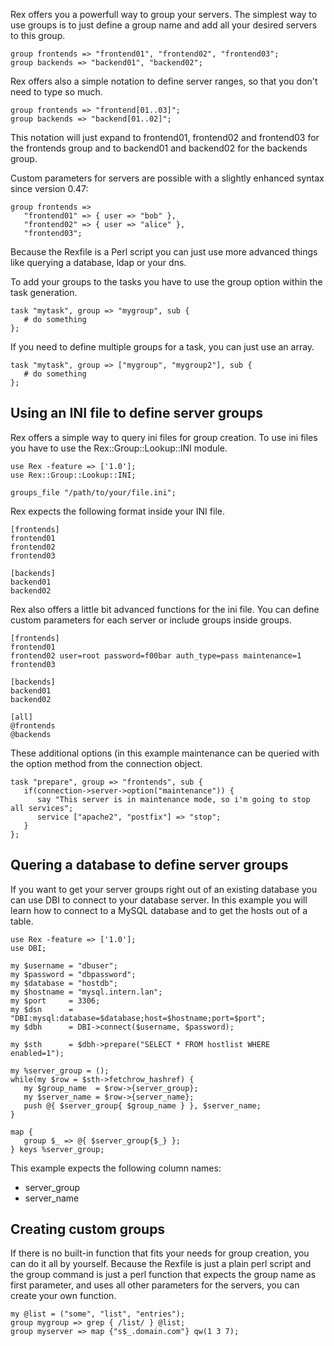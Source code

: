 Rex offers you a powerfull way to group your servers. The simplest way to use groups is to just define a group name and add all your desired servers to this group.

    group frontends => "frontend01", "frontend02", "frontend03";
    group backends => "backend01", "backend02";

Rex offers also a simple notation to define server ranges, so that you don't need to type so much.

    group frontends => "frontend[01..03]";
    group backends => "backend[01..02]";

This notation will just expand to frontend01, frontend02 and frontend03 for the frontends group and to backend01 and backend02 for the backends group.

Custom parameters for servers are possible with a slightly enhanced syntax since version 0.47:

    group frontends =>
       "frontend01" => { user => "bob" },
       "frontend02" => { user => "alice" },
       "frontend03";

Because the Rexfile is a Perl script you can just use more advanced things like querying a database, ldap or your dns.

To add your groups to the tasks you have to use the group option within the task generation.

    task "mytask", group => "mygroup", sub {
       # do something
    };

If you need to define multiple groups for a task, you can just use an array.

    task "mytask", group => ["mygroup", "mygroup2"], sub {
       # do something
    };

Using an INI file to define server groups
-----------------------------------------

Rex offers a simple way to query ini files for group creation. To use ini files you have to use the Rex::Group::Lookup::INI module.

    use Rex -feature => ['1.0'];
    use Rex::Group::Lookup::INI;

    groups_file "/path/to/your/file.ini";

Rex expects the following format inside your INI file.

    [frontends]
    frontend01
    frontend02
    frontend03

    [backends]
    backend01
    backend02

Rex also offers a little bit advanced functions for the ini file. You can define custom parameters for each server or include groups inside groups.

    [frontends]
    frontend01
    frontend02 user=root password=f00bar auth_type=pass maintenance=1
    frontend03

    [backends]
    backend01
    backend02

    [all]
    @frontends
    @backends

These additional options (in this example maintenance can be queried with the option method from the connection object.

    task "prepare", group => "frontends", sub {
       if(connection->server->option("maintenance")) {
          say "This server is in maintenance mode, so i'm going to stop all services";
          service ["apache2", "postfix"] => "stop";
       }
    };

Quering a database to define server groups
------------------------------------------

If you want to get your server groups right out of an existing database you can use DBI to connect to your database server. In this example you will learn how to connect to a MySQL database and to get the hosts out of a table.

    use Rex -feature => ['1.0'];
    use DBI;

    my $username = "dbuser";
    my $password = "dbpassword";
    my $database = "hostdb";
    my $hostname = "mysql.intern.lan";
    my $port     = 3306;
    my $dsn      = "DBI:mysql:database=$database;host=$hostname;port=$port";
    my $dbh      = DBI->connect($username, $password);

    my $sth      = $dbh->prepare("SELECT * FROM hostlist WHERE enabled=1");

    my %server_group = ();
    while(my $row = $sth->fetchrow_hashref) {
       my $group_name  = $row->{server_group};
       my $server_name = $row->{server_name};
       push @{ $server_group{ $group_name } }, $server_name;
    }

    map {
       group $_ => @{ $server_group{$_} };
    } keys %server_group;

This example expects the following column names:

-   server\_group
-   server\_name

Creating custom groups
----------------------

If there is no built-in function that fits your needs for group creation, you can do it all by yourself. Because the Rexfile is just a plain perl script and the group command is just a perl function that expects the group name as first parameter, and uses all other parameters for the servers, you can create your own function.

    my @list = ("some", "list", "entries");
    group mygroup => grep { /list/ } @list;
    group myserver => map {"s$_.domain.com"} qw(1 3 7);

 

 

